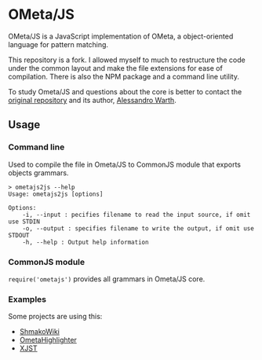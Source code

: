 # OMeta/JS

OMeta/JS is a JavaScript implementation of OMeta,
a object-oriented language for pattern matching.

This repository is a fork.
I allowed myself to much to restructure the code under the common layout
and make the file extensions for ease of compilation.
There is also the NPM package and a command line utility.

To study Ometa/JS and questions about the core is better
to contact the [original repository](http://github.com/alexwarth/ometa-js/)
and its author, [Alessandro Warth](http://github.com/alexwarth).

## Usage

### Command line

Used to compile the file in Ometa/JS to CommonJS module that exports objects grammars.

    > ometajs2js --help
    Usage: ometajs2js [options]

    Options:
        -i, --input : pecifies filename to read the input source, if omit use STDIN
        -o, --output : specifies filename to write the output, if omit use STDOUT
        -h, --help : Output help information

### CommonJS module

`require('ometajs')` provides all grammars in Ometa/JS core.

### Examples

Some projects are using this:
  * [ShmakoWiki](http://github.com/veged/shmakowiki/)
  * [OmetaHighlighter](http://github.com/veged/ometa-highlighter)
  * [XJST](http://github.com/veged/xjst)
